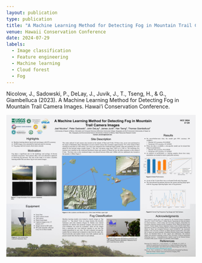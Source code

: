 ```yaml
---
layout: publication
type: publication
title: "A Machine Learning Method for Detecting Fog in Mountain Trail Camera Images"
venue: Hawaii Conservation Conference
date: 2024-07-29
labels:
  - Image classification
  - Feature engineering
  - Machine learning
  - Cloud forest
  - Fog
---
```



Nicolow, J., Sadowski, P., DeLay, J., Juvik, J., T., Tseng, H., & G., Giambelluca (2023). A Machine Learning Method for Detecting Fog in Mountain Trail Camera Images. Hawai‘i Conservation Conference.

<img class="img-fluid" src="../img/hcc2024/hcc2024.png">

